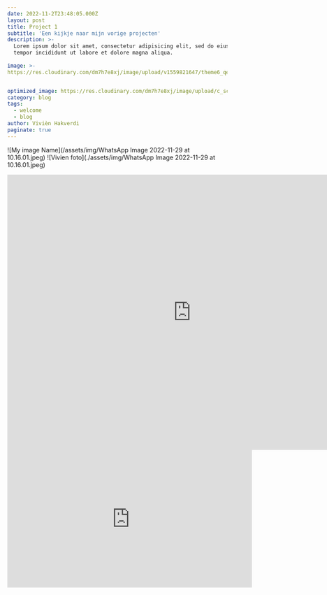 ```yaml
---
date: 2022-11-2T23:48:05.000Z
layout: post
title: Project 1
subtitle: 'Een kijkje naar mijn vorige projecten'
description: >-
  Lorem ipsum dolor sit amet, consectetur adipisicing elit, sed do eiusmod
  tempor incididunt ut labore et dolore magna aliqua.
  
image: >-
https://res.cloudinary.com/dm7h7e8xj/image/upload/v1559821647/theme6_qeeojf.jpg


optimized_image: https://res.cloudinary.com/dm7h7e8xj/image/upload/c_scale,w_380/v1506079212/jekflix-capa_vfhuzh.png
category: blog
tags:
  - welcome
  - blog
author: Vivièn Hakverdi
paginate: true
---
```


![My image Name](/assets/img/WhatsApp Image 2022-11-29 at 10.16.01.jpeg)
![Vivien foto](./assets/img/WhatsApp Image 2022-11-29 at 10.16.01.jpeg)
<iframe width="840" height="630" src="https://www.youtube.com/embed/NQ3d2C7j0U4" frameborder="0" allowfullscreen="allowfullscreen"></iframe>
<iframe width="560" height="315" src="https://www.youtube.com/embed/NQ3d2C7j0U4" title="YouTube video player" frameborder="0" allow="accelerometer; autoplay; clipboard-write; encrypted-media; gyroscope; picture-in-picture" allowfullscreen></iframe>
